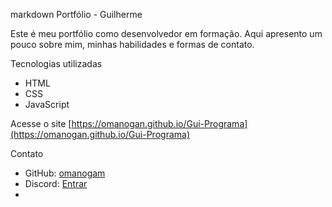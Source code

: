 markdown
Portfólio - Guilherme

Este é meu portfólio como desenvolvedor em formação. Aqui apresento um pouco sobre mim, minhas habilidades e formas de contato.

Tecnologias utilizadas
- HTML
- CSS
- JavaScript

Acesse o site
[https://omanogan.github.io/Gui-Programa](https://omanogan.github.io/Gui-Programa)

Contato
- GitHub: [omanogam](https://github.com/omanogam)
- Discord: [Entrar](https://discord.gg/KvaejSmF)
- 
